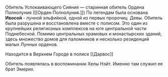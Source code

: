 Обитель Успокаивающего Сияния — старинная обитель Ордена Полнолуния ([[Орден Полнолуния.]]) По легендам была основана **Ивосой** - лунной эльфийкой, одной из первых пророчиц  Девы. Обитель была разрушена и восстановлена вместе с полисом. Это один из крупнейших религиозных комплексов на юге центральной части Поднебесной. Помимо центральных храмовых и монастырских зданий, здесь множество домов для паломников и несколько резиденций малых Лунных орденов. 

Находится в Верхнем Городе в полисе [[Дарвос]]

Обитель появлялась в воспоминании Хелы Нэйт. Именно там служил ее брат Эмерих.

